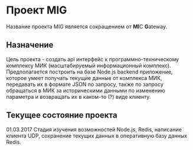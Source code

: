 # Проект MIG
Название проекта MIG является сокращением от **MI**C **G**ateway.
## Назначение
Цель проекта - создать api интерфейс к программно-техническому комплексу МИК (масштабируемый информационный комплекс). Предполагается построить на базе Node.js backend приложение, которое умеет получать текущие данные от комплекса МИК, передавать их в формате JSON по запросу, также по запросу обращаться в МИК за историческими данными по изменению параметра и возвращать их в каком-то (?) виде клиенту.
## Текущее состояние проекта
01.03.2017
Стадия изучения возможностей Node.js, Redis, написание клиента UDP, сохранение текущих данных в оперативную базу данных Redis.